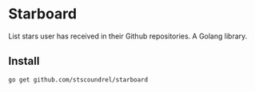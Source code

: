 # Starboard

List stars user has received in their Github repositories. A Golang library.

## Install

`go get github.com/stscoundrel/starboard`